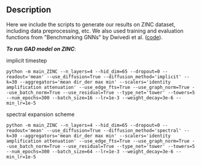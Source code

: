 ## Description 
Here we include the scripts to generate our results on ZINC dataset, including data preprocessing, etc. We also used training and evaluation functions from "Benchmarking GNNs" by Dwivedi et al. ([code](https://github.com/graphdeeplearning/benchmarking-gnns)).

***To run GAD model on ZINC***:

implicit timestep
```
python -m main_ZINC --n_layers=4 --hid_dim=65 --dropout=0 --readout='mean' --use_diffusion=True --diffusion_method='implicit' --k=30 --aggregators='mean dir_der max min' --scalers='identity amplification attenuation' --use_edge_fts=True --use_graph_norm=True --use_batch_norm=True --use_residual=True --type_net='tower' --towers=5 --num_epochs=300 --batch_size=16 --lr=1e-3 --weight_decay=3e-6 --min_lr=1e-5
```

spectral expansion scheme
```
python -m main_ZINC --n_layers=4 --hid_dim=65 --dropout=0 --readout='mean' --use_diffusion=True --diffusion_method='spectral' --k=30 --aggregators='mean dir_der max min' --scalers='identity amplification attenuation' --use_edge_fts=True --use_graph_norm=True --use_batch_norm=True --use_residual=True --type_net='tower' --towers=5 --num_epochs=300 --batch_size=64 --lr=1e-3 --weight_decay=3e-6 --min_lr=1e-5
```
